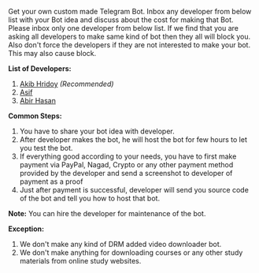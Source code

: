 Get your own custom made Telegram Bot. Inbox any developer from below list with your Bot idea and discuss about the cost for making that Bot. Please inbox only one developer from below list. If we find that you are asking all developers to make same kind of bot then they all will block you. Also don't force the developers if they are not interested to make your bot. This may also cause block.

<b>List of Developers:</b>
1. <a href='https://t.me/AkibHridoy'>Akib Hridoy</a> <i>(Recommended)</i> <br>
2. <a href='https://t.me/cluster0'>Asif</a> <br>
3. <a href='https://t.me/rndf57a3ff'>Abir Hasan</a>

<b>Common Steps:</b>
1. You have to share your bot idea with developer.
2. After developer makes the bot, he will host the bot for few hours to let you test the bot.
3. If everything good according to your needs, you have to first make payment via PayPal, Nagad, Crypto or any other payment method provided by the developer and send a screenshot to developer of payment as a proof
4. Just after payment is successful, developer will send you source code of the bot and tell you how to host that bot.

<b>Note:</b>
You can hire the developer for maintenance of the bot.

<b>Exception:</b>
1. We don't make any kind of DRM added video downloader bot.
2. We don't make anything for downloading courses or any other study materials from online study websites.
